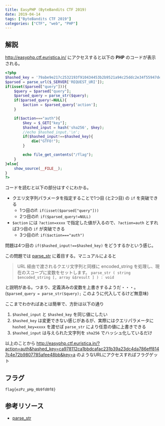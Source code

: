 ```yaml
---
title: EasyPHP (ByteBandits CTF 2019)
date: 2019-04-14
tags: ["ByteBandits CTF 2019"]
categories: ["CTF", "web", "PHP"]
---
```


## 解説

http://easyphp.ctf.euristica.in/ にアクセスすると以下の **PHP** のコードが表示される。

```php
<?php
$hashed_key = '79abe9e217c2532193f910434453b2b9521a94c25ddc2e34f55947dea77d70ff';
$parsed = parse_url($_SERVER['REQUEST_URI']);
if(isset($parsed["query"])){
    $query = $parsed["query"];
    $parsed_query = parse_str($query);
    if($parsed_query!=NULL){
        $action = $parsed_query['action'];
    }

    if($action==="auth"){
        $key = $_GET["key"];
        $hashed_input = hash('sha256', $key);
        //echo $hashed_input.'\n';
        if($hashed_input!==$hashed_key){
            die("GTFO!");
        }

        echo file_get_contents("/flag");
    }
}else{
    show_source(__FILE__);
}
?>
```

コードを読むと以下の部分はすぐにわかる。

- クエリ文字列パラメータを指定することで1つ目 (と2つ目) の `if` を突破できる
  - 1つ目のif: `if(isset($parsed["query"]))`
  - 2つ目のif: `if($parsed_query!=NULL)`
- `$action` には `?action=xxxx` で指定した値が入るので、`?action=auth` とすれば3つ目の `if` が突破できる
  - 3つ目のif: `if($action==="auth")`

問題は4つ目の `if($hashed_input!==$hashed_key)` をどうするかという感じ。

この問題では [parse_str](https://www.php.net/manual/ja/function.parse-str.php) に着目する。マニュアルによると

> URL 経由で渡されるクエリ文字列と同様に encoded_string を処理し、現在のスコープに変数をセットします。
> `parse_str ( string $encoded_string [, array &$result ] ) : void`

と説明がある。つまり、定義済みの変数を上書きするようだ・・・。(`$parsed_query = parse_str($query);` このように代入してるけど無意味)

ここまでわかればあとは簡単で、方針は以下の通り

1. `$hashed_input` と `$hashed_key` を同じ値にしたい
1. `$hashed_key` は変更できない感じがあるが、実際にはクエリパラメータに `hashed_key=xxxx` を渡せば `parse_str` により任意の値に上書きできる
1. `$hashed_input` は与えられた文字列を `sha256` でハッシュ化しているだけ

以上のことから http://easyphp.ctf.euristica.in/?action=auth&hashed_key=ca978112ca1bbdcafac231b39a23dc4da786eff8147c4e72b9807785afee48bb&key=a のようなURLにアクセスすればフラグゲット

## フラグ

`flag{ezPz_pHp_0b9fd0f8}`

## 参考リソース

- [parse_str](https://www.php.net/manual/ja/function.parse-str.php)
